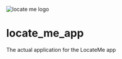 ![locate me logo]("branding\locate_me_logo_ready_for_web.png")

# locate_me_app
The actual application for the LocateMe app
